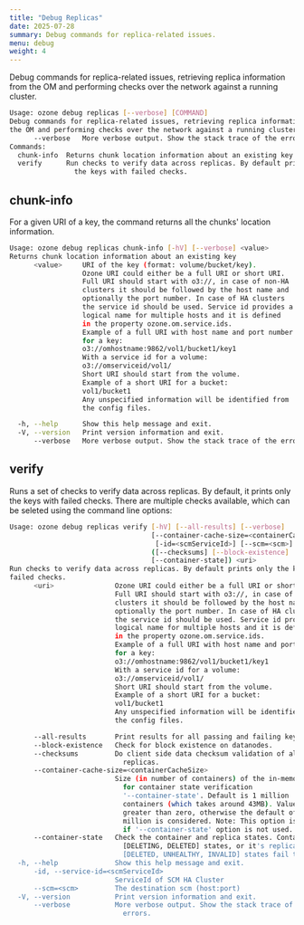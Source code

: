 ```yaml
---
title: "Debug Replicas"
date: 2025-07-28
summary: Debug commands for replica-related issues.
menu: debug
weight: 4
---
```

<!---
  Licensed to the Apache Software Foundation (ASF) under one or more
  contributor license agreements.  See the NOTICE file distributed with
  this work for additional information regarding copyright ownership.
  The ASF licenses this file to You under the Apache License, Version 2.0
  (the "License"); you may not use this file except in compliance with
  the License.  You may obtain a copy of the License at

      http://www.apache.org/licenses/LICENSE-2.0

  Unless required by applicable law or agreed to in writing, software
  distributed under the License is distributed on an "AS IS" BASIS,
  WITHOUT WARRANTIES OR CONDITIONS OF ANY KIND, either express or implied.
  See the License for the specific language governing permissions and
  limitations under the License.
-->

Debug commands for replica-related issues, retrieving replica information from the OM and 
performing checks over the network against a running cluster.

```bash
Usage: ozone debug replicas [--verbose] [COMMAND]
Debug commands for replica-related issues, retrieving replica information from
the OM and performing checks over the network against a running cluster.
      --verbose   More verbose output. Show the stack trace of the errors.
Commands:
  chunk-info  Returns chunk location information about an existing key
  verify      Run checks to verify data across replicas. By default prints only
                the keys with failed checks.
```

## chunk-info
For a given URI of a key, the command returns all the chunks' location information.

```bash
Usage: ozone debug replicas chunk-info [-hV] [--verbose] <value>
Returns chunk location information about an existing key
      <value>     URI of the key (format: volume/bucket/key).
                  Ozone URI could either be a full URI or short URI.
                  Full URI should start with o3://, in case of non-HA
                  clusters it should be followed by the host name and
                  optionally the port number. In case of HA clusters
                  the service id should be used. Service id provides a
                  logical name for multiple hosts and it is defined
                  in the property ozone.om.service.ids.
                  Example of a full URI with host name and port number
                  for a key:
                  o3://omhostname:9862/vol1/bucket1/key1
                  With a service id for a volume:
                  o3://omserviceid/vol1/
                  Short URI should start from the volume.
                  Example of a short URI for a bucket:
                  vol1/bucket1
                  Any unspecified information will be identified from
                  the config files.

  -h, --help      Show this help message and exit.
  -V, --version   Print version information and exit.
      --verbose   More verbose output. Show the stack trace of the errors.
```

## verify
Runs a set of checks to verify data across replicas. By default, it prints only the keys with failed checks. 
There are multiple checks available, which can be seleted using the command line options:

```bash 
Usage: ozone debug replicas verify [-hV] [--all-results] [--verbose]
                                   [--container-cache-size=<containerCacheSize>]
                                    [-id=<scmServiceId>] [--scm=<scm>]
                                   ([--checksums] [--block-existence]
                                   [--container-state]) <uri>
Run checks to verify data across replicas. By default prints only the keys with
failed checks.
      <uri>               Ozone URI could either be a full URI or short URI.
                          Full URI should start with o3://, in case of non-HA
                          clusters it should be followed by the host name and
                          optionally the port number. In case of HA clusters
                          the service id should be used. Service id provides a
                          logical name for multiple hosts and it is defined
                          in the property ozone.om.service.ids.
                          Example of a full URI with host name and port number
                          for a key:
                          o3://omhostname:9862/vol1/bucket1/key1
                          With a service id for a volume:
                          o3://omserviceid/vol1/
                          Short URI should start from the volume.
                          Example of a short URI for a bucket:
                          vol1/bucket1
                          Any unspecified information will be identified from
                          the config files.

      --all-results       Print results for all passing and failing keys
      --block-existence   Check for block existence on datanodes.
      --checksums         Do client side data checksum validation of all
                            replicas.
      --container-cache-size=<containerCacheSize>
                          Size (in number of containers) of the in-memory cache
                            for container state verification
                            '--container-state'. Default is 1 million
                            containers (which takes around 43MB). Value must be
                            greater than zero, otherwise the default of 1
                            million is considered. Note: This option is ignored
                            if '--container-state' option is not used.
      --container-state   Check the container and replica states. Containers in
                            [DELETING, DELETED] states, or it's replicas in
                            [DELETED, UNHEALTHY, INVALID] states fail the check.
  -h, --help              Show this help message and exit.
      -id, --service-id=<scmServiceId>
                          ServiceId of SCM HA Cluster
      --scm=<scm>         The destination scm (host:port)
  -V, --version           Print version information and exit.
      --verbose           More verbose output. Show the stack trace of the
                            errors.
```
